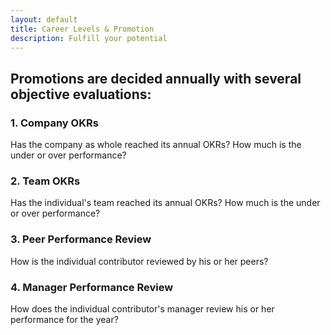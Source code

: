 ```yaml
---
layout: default
title: Career Levels & Promotion
description: Fulfill your potential
---
```


## Promotions are decided annually with several objective evaluations:

### 1. Company OKRs
Has the company as whole reached its annual OKRs? How much is the under or over performance?

### 2. Team OKRs
Has the individual's team reached its annual OKRs? How much is the under or over performance?

### 3. Peer Performance Review
How is the individual contributor reviewed by his or her peers?

### 4. Manager Performance Review
How does the individual contributor's manager review his or her performance for the year?